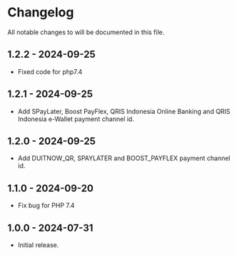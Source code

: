 # Changelog

All notable changes to will be documented in this file.

## 1.2.2 - 2024-09-25

- Fixed code for php7.4

## 1.2.1 - 2024-09-25

- Add SPayLater, Boost PayFlex, QRIS Indonesia Online Banking and QRIS Indonesia e-Wallet payment channel id.

## 1.2.0 - 2024-09-25

- Add DUITNOW_QR, SPAYLATER and BOOST_PAYFLEX payment channel id.

## 1.1.0 - 2024-09-20

- Fix bug for PHP 7.4

## 1.0.0 - 2024-07-31

- Initial release.
